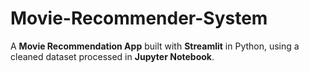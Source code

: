 # Movie-Recommender-System
A **Movie Recommendation App** built with **Streamlit** in Python, using a cleaned dataset processed in **Jupyter Notebook**.
